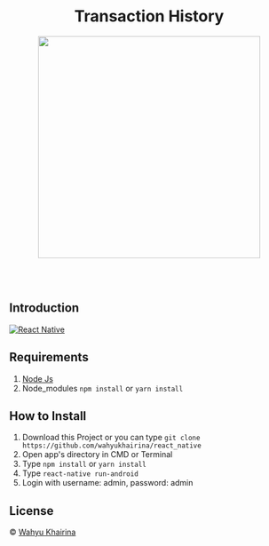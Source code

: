 <h1 align='center'>Transaction History</h1>

<p align='center'>
    <img width="400" src='https://user-images.githubusercontent.com/61218212/80273512-cc8e9b80-86fc-11ea-8638-1f6dcaff817a.png' />
</p>

<br>
<br>

## Introduction
[![React Native](https://img.shields.io/badge/react%20native-v0.60.5-blue)](https://facebook.github.io/react-native/)

## Requirements
1. <a href="https://nodejs.org/en/download/">Node Js</a>
2. Node_modules ``` npm install ``` or ``` yarn install ```

## How to Install
1. Download this Project or you can type ``` git clone https://github.com/wahyukhairina/react_native ```
2. Open app's directory in CMD or Terminal
3. Type ` npm install ` or ` yarn install `
4. Type ` react-native run-android `
5. Login with username: admin, password: admin

## License
© [Wahyu Khairina](https://github.com/wahyukhairina/ " Wahyu Khairina")
